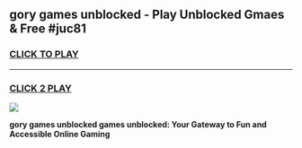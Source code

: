
## gory games unblocked - Play Unblocked Gmaes & Free #juc81
<h3>
<a href="https://premium.freeplayer.one?title=gory_games_unblocked&ref=01M">CLICK TO PLAY</a></h3>
<hr>

<h3>
<a href="https://premium.freeplayer.one?title=gory_games_unblocked&ref=01M">CLICK 2 PLAY</a>
  
</h3>

<a href="https://premium.freeplayer.one?title=gory_games_unblocked&ref=01M"><img src="https://clearcache.store/games.png"></a>


**gory games unblocked games unblocked: Your Gateway to Fun and Accessible Online Gaming**
